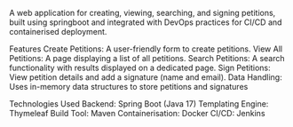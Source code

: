 A web application for creating, viewing, searching, and signing petitions, built using springboot and integrated with DevOps practices for CI/CD and containerised deployment.

Features
Create Petitions: A user-friendly form to create petitions.
View All Petitions: A page displaying a list of all petitions.
Search Petitions: A search functionality with results displayed on a dedicated page.
Sign Petitions: View petition details and add a signature (name and email).
Data Handling: Uses in-memory data structures to store petitions and signatures

Technologies Used
Backend: Spring Boot (Java 17)
Templating Engine: Thymeleaf
Build Tool: Maven
Containerisation: Docker
CI/CD: Jenkins
